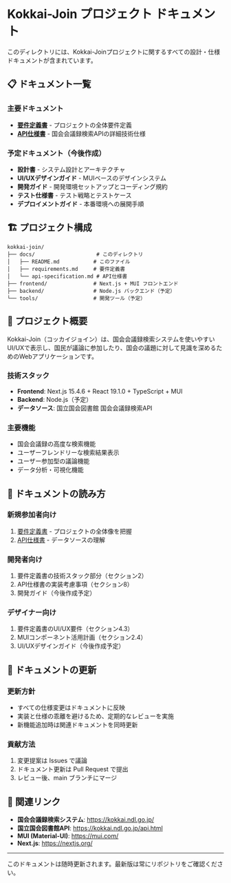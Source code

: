 # Kokkai-Join プロジェクト ドキュメント

このディレクトリには、Kokkai-Joinプロジェクトに関するすべての設計・仕様ドキュメントが含まれています。

## 📋 ドキュメント一覧

### 主要ドキュメント
- **[要件定義書](./requirements.md)** - プロジェクトの全体要件定義
- **[API仕様書](./api-specification.md)** - 国会会議録検索APIの詳細技術仕様

### 予定ドキュメント（今後作成）
- **設計書** - システム設計とアーキテクチャ
- **UI/UXデザインガイド** - MUIベースのデザインシステム
- **開発ガイド** - 開発環境セットアップとコーディング規約
- **テスト仕様書** - テスト戦略とテストケース
- **デプロイメントガイド** - 本番環境への展開手順

## 🏗️ プロジェクト構成

```
kokkai-join/
├── docs/                    # このディレクトリ
│   ├── README.md           # このファイル
│   ├── requirements.md     # 要件定義書
│   └── api-specification.md # API仕様書
├── frontend/               # Next.js + MUI フロントエンド
├── backend/                # Node.js バックエンド（予定）
└── tools/                  # 開発ツール（予定）
```

## 🎯 プロジェクト概要

Kokkai-Join（コッカイジョイン）は、国会会議録検索システムを使いやすいUI/UXで表示し、国民が議論に参加したり、国会の議題に対して見識を深めるためのWebアプリケーションです。

### 技術スタック
- **Frontend**: Next.js 15.4.6 + React 19.1.0 + TypeScript + MUI
- **Backend**: Node.js（予定）
- **データソース**: 国立国会図書館 国会会議録検索API

### 主要機能
- 国会会議録の高度な検索機能
- ユーザーフレンドリーな検索結果表示
- ユーザー参加型の議論機能
- データ分析・可視化機能

## 📖 ドキュメントの読み方

### 新規参加者向け
1. [要件定義書](./requirements.md) - プロジェクトの全体像を把握
2. [API仕様書](./api-specification.md) - データソースの理解

### 開発者向け
1. 要件定義書の技術スタック部分（セクション2）
2. API仕様書の実装考慮事項（セクション8）
3. 開発ガイド（今後作成予定）

### デザイナー向け
1. 要件定義書のUI/UX要件（セクション4.3）
2. MUIコンポーネント活用計画（セクション2.4）
3. UI/UXデザインガイド（今後作成予定）

## 🤝 ドキュメントの更新

### 更新方針
- すべての仕様変更はドキュメントに反映
- 実装と仕様の乖離を避けるため、定期的なレビューを実施
- 新機能追加時は関連ドキュメントを同時更新

### 貢献方法
1. 変更提案は Issues で議論
2. ドキュメント更新は Pull Request で提出
3. レビュー後、main ブランチにマージ

## 🔗 関連リンク

- **国会会議録検索システム**: https://kokkai.ndl.go.jp/
- **国立国会図書館API**: https://kokkai.ndl.go.jp/api.html
- **MUI (Material-UI)**: https://mui.com/
- **Next.js**: https://nextjs.org/

---

このドキュメントは随時更新されます。最新版は常にリポジトリをご確認ください。